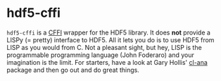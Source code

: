 hdf5-cffi
=========

`hdf5-cffi` is a [CFFI](http://common-lisp.net/project/cffi/) wrapper for the HDF5 library. It does **not** provide a LISPy (= pretty) interface to HDF5. All it lets you do is to use HDF5 from LISP as you would from C. Not a pleasant sight, but hey, LISP is the programmable programming language (John Foderaro) and your imagination is the limit. For starters, have a look at Gary Hollis' [cl-ana](https://github.com/ghollisjr/cl-ana) package and then go out and do great things.   
